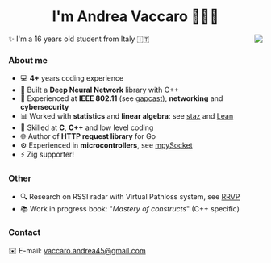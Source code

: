<h1 align="center">I'm Andrea Vaccaro 👨🏻‍💻</h1>

<img align="right" src="https://github-readme-stats.vercel.app/api/top-langs/?username=andrvv&layout=compact&langs_count=100&hide=php,javascript,html,css">

<p>✨ I'm a 16 years old student from Italy 🇮🇹</p>

<h3 align="left">About me</h3>
<ul align="left">
  <li>💻 <strong>4+</strong> years coding experience</li>
  <li>🤖 Built a <strong>Deep Neural Network</strong> library with C++</li>
  <li>📡 Experienced at <strong>IEEE 802.11</strong> (see <a href="https://github.com/andrvv/gapcast">gapcast</a>), <strong>networking</strong> and <strong>cybersecurity</strong></li>
  <li>📊 Worked with <strong>statistics</strong> and <strong>linear algebra</strong>: see <a href="https://github.com/andrvv/staz">staz</a> and <a href="https://github.com/andrvv/lean">Lean</a></li>
  <li>🔧 Skilled at <strong>C</strong>, <strong>C++</strong> and low level coding</li>
  <li>🌐 Author of <strong>HTTP request library</strong> for Go</li>
  <li>⚙️ Experienced in <strong>microcontrollers</strong>, see <a href="https://github.com/andrvv/mpySocket">mpySocket</a></li>
  <li>⚡ Zig supporter!</li>
</ul>
<h3 align="left">Other</h3>
<ul align="left">
  <li>🔍 Research on RSSI radar with Virtual Pathloss system, see <a href="https://github.com/ANDRVV/RadarRSSI/blob/main/RRVP/RRVP.pdf">RRVP</a></li>
  <li>📚 Work in progress book: "<i>Mastery of constructs</i>" (C++ specific)</li>
</ul>

<h3 align="left">Contact</h3>
<p>✉️ E-mail: <a href="mailto:vaccaro.andrea45@gmail.com">vaccaro.andrea45@gmail.com</a></p>
